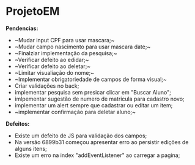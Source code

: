 # ProjetoEM

**Pendencias:**
* ~Mudar input CPF para usar mascara;~
* ~Mudar campo nascimento para usar mascara date;~
* ~Finalziar implementação da pesquisa;~
* ~Verificar defeito ao edidar;~
* ~Verificar defeito ao deletar;~
* ~Limitar visualiação do nome;~
* ~Implementar obrigatoriedade de campos de forma visual;~
* Criar validações no back;
* implementar pesquisa sem presicar clicar em "Buscar Aluno";
* imlpementar sugestão de numero de matricula para cadastro novo;
* implementar um alert sempre que cadastrar ou editar um item;
* ~implementar confirmação para deletar aluno;~

**Defeitos:**
* Existe um defeito de JS para validação dos campos;
* Na versão 6899b31 começou apresentar erro ao persistir edições de alguns itens;
* Existe um erro na index "addEventListener" ao carregar a pagina;



